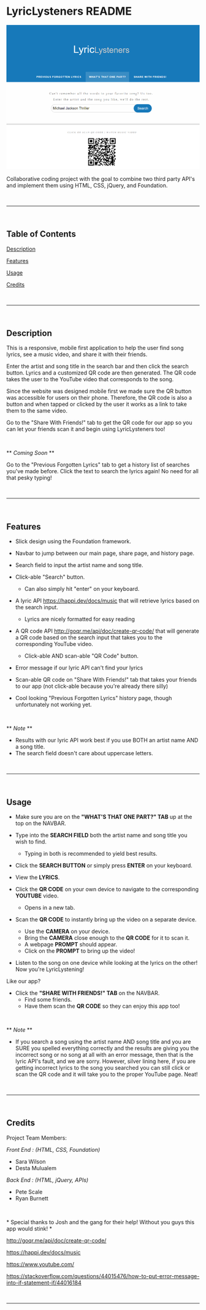 # LyricLysteners README

![LyricLysteners Image](./assets/images/lyric-lysteners.png)

Collaborative coding project with the goal to combine two third party API's and implement them using HTML, CSS, jQuery, and Foundation. 

<br>

---

<br>

## Table of Contents
[Description](#description)

[Features](#features)

[Usage](#usage)

[Credits](#credits)

<br>

---

<br>

## Description

This is a responsive, mobile first application to help the user find song lyrics, see a music video, and share it with their friends. 

Enter the artist and song title in the search bar and then click the search button. Lyrics and a customized QR code are then generated. The QR code takes the user to the YouTube video that corresponds to the song. 

Since the website was designed mobile first we made sure the QR button was accessible for users on their phone. Therefore, the QR code is also a button and when tapped or clicked by the user it works as a link to take them to the same video. 

Go to the "Share With Friends!" tab to get the QR code for our app so you can let your friends scan it and begin using LyricLysteners too!

<br>

\*\* *Coming Soon* ** 
<br> 

Go to the "Previous Forgotten Lyrics" tab to get a history list of searches you've made before. Click the text to search the lyrics again! No need for all that pesky typing!

<br>

---

<br>

## Features

* Slick design using the Foundation framework.

* Navbar to jump between our main page, share page, and history page.

* Search field to input the artist name and song title.

* Click-able "Search" button.
    * Can also simply hit "enter" on your keyboard.

* A lyric API https://happi.dev/docs/music that will retrieve lyrics based on the search input.
    * Lyrics are nicely formatted for easy reading

* A QR code API http://goqr.me/api/doc/create-qr-code/ that will generate a QR code based on the search input that takes you to the corresponding YouTube video.
    * Click-able AND scan-able "QR Code" button.

* Error message if our lyric API can't find your lyrics

* Scan-able QR code on "Share With Friends!" tab that takes your friends to our app (not click-able because you're already there silly)

* Cool looking "Previous Forgotten Lyrics" history page, though unfortunately not working yet.

<br>

\*\* *Note* **
* Results with our lyric API work best if you use BOTH an artist name AND a song title.
* The search field doesn't care about uppercase letters.

<br>

---

<br>

## Usage

* Make sure you are on the **"WHAT'S THAT ONE PART?" TAB** up at the top on the NAVBAR.

* Type into the **SEARCH FIELD** both the artist name and song title you wish to find. 
    * Typing in both is recommended to yield best results.

* Click the **SEARCH BUTTON** or simply press **ENTER** on your keyboard.

* View the **LYRICS**.

* Click the **QR CODE** on your own device to navigate to the corresponding **YOUTUBE** video.
    * Opens in a new tab.

* Scan the **QR CODE** to instantly bring up the video on a separate device.
    * Use the **CAMERA** on your device.
    * Bring the **CAMERA** close enough to the **QR CODE** for it to scan it.
    * A webpage **PROMPT** should appear.
    * Click on the **PROMPT** to bring up the video!

* Listen to the song on one device while looking at the lyrics on the other! Now you're LyricLystening!

Like our app?

* Click the **"SHARE WITH FRIENDS!" TAB** on the NAVBAR.
    * Find some friends.
    * Have them scan the **QR CODE** so they can enjoy this app too!

<br>

\*\* *Note* **
* If you search a song using the artist name AND song title and you are SURE you spelled everything correctly and the results are giving you the incorrect song or no song at all with an error message, then that is the lyric API's fault, and we are sorry. However, silver lining here, if you are getting incorrect lyrics to the song you searched you can still click or scan the QR code and it will take you to the proper YouTube page. Neat!

<br>

---

<br>

## Credits

Project Team Members:

*Front End : (HTML, CSS, Foundation)*
* Sara Wilson
* Desta Mulualem

*Back End : (HTML, jQuery, APIs)*
* Pete Scale
* Ryan Burnett

<br>

\* Special thanks to Josh and the gang for their help! Without you guys this app would stink! *

http://goqr.me/api/doc/create-qr-code/

https://happi.dev/docs/music

https://www.youtube.com/

https://stackoverflow.com/questions/44015476/how-to-put-error-message-into-if-statement-if/44016184

<br>

---
